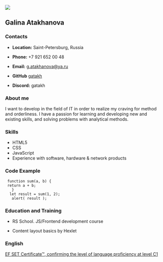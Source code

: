  
![](https://disk.yandex.ru/client/disk?idApp=client&dialog=slider&idDialog=%2Fdisk%2Fphoto1.svg)

## Galina Atakhanova ##

### Contacts
 
 - **Location:** Saint-Petersburg, Russia
 
 - **Phone:** +7 921 652 00 48
 
 - **Email:** g.atakhanova@ya.ru
 
 - **GitHub** [gatakh](https://github.com/gatakh) 
 
 - **Discord:** gatakh
 

### About me
 
I want to develop in the field of IT in order to realize my craving for method and orderliness. I have a passion for learning and developing new and existing skills, and solving problems with analytical methods.

### Skills
 
- HTML5
- CSS
- JavaScript 
- Experience with software, hardware & network products

### Code Example
 
     function sum(a, b) { 
     return a + b; 
       }  
      let result = sum(1, 2);
       alert( result ); 

### Education and Training
 
- RS School. JS/Frontend development course

- Content layout basics by Hexlet

### English
 
[EF SET Certificate™, confirming the level of language proficiency at level C1](https://www.efset.org/cert/cG3hKP)
